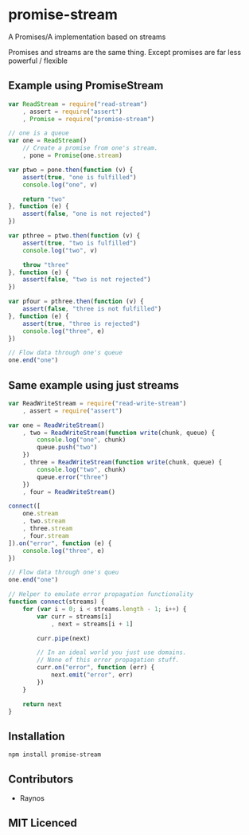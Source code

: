 # promise-stream

A Promises/A implementation based on streams

Promises and streams are the same thing. Except promises
are far less powerful / flexible

## Example using PromiseStream

``` js
var ReadStream = require("read-stream")
    , assert = require("assert")
    , Promise = require("promise-stream")

// one is a queue
var one = ReadStream()
    // Create a promise from one's stream.
    , pone = Promise(one.stream)

var ptwo = pone.then(function (v) {
    assert(true, "one is fulfilled")
    console.log("one", v)

    return "two"
}, function (e) {
    assert(false, "one is not rejected")
})

var pthree = ptwo.then(function (v) {
    assert(true, "two is fulfilled")
    console.log("two", v)

    throw "three"
}, function (e) {
    assert(false, "two is not rejected")
})

var pfour = pthree.then(function (v) {
    assert(false, "three is not fulfilled")
}, function (e) {
    assert(true, "three is rejected")
    console.log("three", e)
})

// Flow data through one's queue
one.end("one")
```

## Same example using just streams

``` js
var ReadWriteStream = require("read-write-stream")
    , assert = require("assert")

var one = ReadWriteStream()
    , two = ReadWriteStream(function write(chunk, queue) {
        console.log("one", chunk)
        queue.push("two")
    })
    , three = ReadWriteStream(function write(chunk, queue) {
        console.log("two", chunk)
        queue.error("three")
    })
    , four = ReadWriteStream()

connect([
    one.stream
    , two.stream
    , three.stream
    , four.stream
]).on("error", function (e) {
    console.log("three", e)
})

// Flow data through one's queu
one.end("one")

// Helper to emulate error propagation functionality
function connect(streams) {
    for (var i = 0; i < streams.length - 1; i++) {
        var curr = streams[i]
            , next = streams[i + 1]

        curr.pipe(next)

        // In an ideal world you just use domains.
        // None of this error propagation stuff.
        curr.on("error", function (err) {
            next.emit("error", err)
        })
    }

    return next
}
```

## Installation

`npm install promise-stream`

## Contributors

 - Raynos

## MIT Licenced
